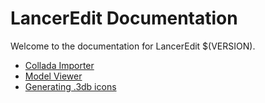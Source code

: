 # LancerEdit Documentation

Welcome to the documentation for LancerEdit $(VERSION).

- [Collada Importer](collada.html)
- [Model Viewer](modelviewer.html)
- [Generating .3db icons](genicons.html) 